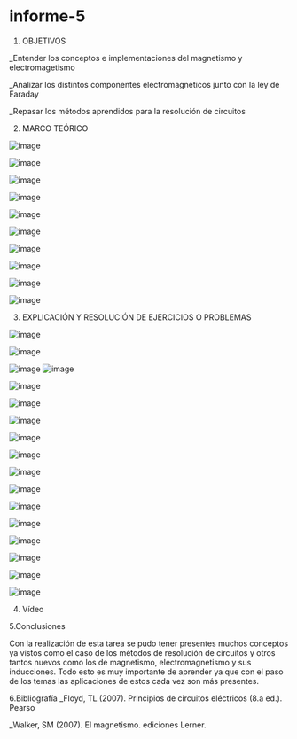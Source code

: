 # informe-5
1. OBJETIVOS

_Entender los conceptos e implementaciones del magnetismo y electromagetismo

_Analizar los distintos componentes electromagnéticos junto con la ley de Faraday

_Repasar los métodos aprendidos para la resolución de circuitos

2. MARCO TEÓRICO

![image](https://user-images.githubusercontent.com/116760257/209416171-49c631f5-60b4-49bb-9bbc-53bbb9e55ee9.png)

![image](https://user-images.githubusercontent.com/116760257/209416181-d030ceaf-1401-4fb3-80ba-9dbdda2b6bfc.png)

![image](https://user-images.githubusercontent.com/116760257/209416185-03f24b2a-ea0a-477e-898a-8c0e34cd407d.png)

![image](https://user-images.githubusercontent.com/116760257/209416187-295cca5a-4151-4990-a847-6bbe9355f426.png)

![image](https://user-images.githubusercontent.com/116760257/209416193-3cd2026f-9923-4fa7-8af9-fd5b855cd0d7.png)

![image](https://user-images.githubusercontent.com/116760257/209416197-dfecbe92-6edb-420e-b385-4311e8db950d.png)

![image](https://user-images.githubusercontent.com/116760257/209416199-d36a072f-41a9-468f-b409-9a4c7d98d724.png)

![image](https://user-images.githubusercontent.com/116760257/209416208-a58caa4f-a170-4ef6-a677-4fdf1579fbfd.png)

![image](https://user-images.githubusercontent.com/116760257/209416210-2e92bf53-e843-4ad1-bf75-e45d43ccf50f.png)

![image](https://user-images.githubusercontent.com/116760257/209416214-f985cdd4-0d1d-462a-aa83-02e2d92f93bb.png)

3. EXPLICACIÓN Y RESOLUCIÓN DE EJERCICIOS O PROBLEMAS

![image](https://user-images.githubusercontent.com/116760257/209416254-d9c2c53c-e9f5-46dc-a01e-ceff51dab43a.png)


![image](https://user-images.githubusercontent.com/116760257/209416282-b9696815-77ed-489e-b7d0-06cef333ebdf.png)


![image](https://user-images.githubusercontent.com/116760257/209416318-79fdd681-aa35-4da2-9763-d81dc9009aa6.png)
![image](https://user-images.githubusercontent.com/116760257/209416326-798103f6-ea6b-48ef-97c0-070c9d67537f.png)

![image](https://user-images.githubusercontent.com/116760257/209416335-0d4b9a43-7b17-4da2-b00b-4a0153c558c1.png)

![image](https://user-images.githubusercontent.com/116760257/209416343-96152aff-49ce-448b-b7f9-c2110f5833a1.png)

![image](https://user-images.githubusercontent.com/116760257/209416349-611ff939-1a19-4326-88c5-c46ef89f165f.png)

![image](https://user-images.githubusercontent.com/116760257/209416356-e7cd0d38-e2b3-4039-acb5-ec38bce5ad82.png)

![image](https://user-images.githubusercontent.com/116760257/209416357-30a69594-1ed1-413a-8143-03bd82c78f64.png)

![image](https://user-images.githubusercontent.com/116760257/209416364-80bca869-a949-42ad-992c-a1782a00efb7.png)

![image](https://user-images.githubusercontent.com/116760257/209416372-78f14e49-44d8-43fc-8f12-9f39690e8442.png)

![image](https://user-images.githubusercontent.com/116760257/209416384-21f4ea60-c6ad-49d9-8314-9f4da9bd1b1c.png)

![image](https://user-images.githubusercontent.com/116760257/209416417-124a5404-98c8-4f02-b71c-7b727a48d8cd.png)

![image](https://user-images.githubusercontent.com/116760257/209416427-d37e549c-14ef-485f-9db0-8e6a66524fc0.png)

![image](https://user-images.githubusercontent.com/116760257/209416449-5f83307c-9f1b-4eee-8443-d43906ec7c6b.png)

![image](https://user-images.githubusercontent.com/116760257/209416450-96904bd2-0d23-48fa-a2b8-2f724154a218.png)

![image](https://user-images.githubusercontent.com/116760257/209416454-5544e268-9e10-4cd7-9bdd-fbde26133712.png)



















































4) Vídeo

5.Conclusiones

Con la realización de esta tarea se pudo tener presentes muchos conceptos ya vistos como el caso de los métodos de resolución de circuitos y otros tantos nuevos como los de magnetismo, electromagnetismo y sus inducciones. Todo esto es muy importante de aprender ya que con el paso de los temas las aplicaciones de estos cada vez son más presentes.

6.Bibliografía _Floyd, TL (2007). Principios de circuitos eléctricos (8.a ed.). Pearso

_Walker, SM (2007). El magnetismo. ediciones Lerner.
